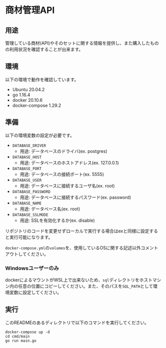 # 商材管理API

## 用途
管理している商材(API)やそのセットに関する情報を提供し、また購入したものの利用状況を確認することが出来ます。

## 環境
以下の環境で動作を確認しています。
- Ubuntu 20.04.2
- go 1.16.4
- docker 20.10.6
- docker-compose 1.29.2

## 準備
以下の環境変数の設定が必要です。
- `DATABASE_DRIVER`
    - 用途: データベースのドライバ(ex. postgres)
- `DATABASE_HOST`
    - 用途: データベースのホストアドレス(ex. 127.0.0.1)
- `DATABASE_PORT`
    - 用途: データベースの接続ポート(ex. 5555)
- `DATABASE_USER`
    - 用途: データベースに接続するユーザ名(ex. root)
- `DATABASE_PASSWORD`
    - 用途: データベースに接続するパスワード(ex. password)
- `DATABASE_NAME`
    - 用途: データベース名(ex. root)
- `DATABASE_SSLMODE`
    - 用途: SSLを有効化するか(ex. disable)

リポジトリのコードを変更せずローカルで実行する場合はexと同様に設定すると実行可能になります。

`docker-compose.yml`の`volumes`を、使用しているOSに関する記述以外コメントアウトしてください。

### Windowsユーザーのみ
dockerによるマウントがWSL上で出来ないため、`sql`ディレクトリをホストマシン内の任意の位置にコピーしてください。また、そのパスを`SQL_PATH`として環境変数に設定してください。

## 実行
このREADMEのあるディレクトリで以下のコマンドを実行してください。
```
docker-compose up -d
cd cmd/main
go run main.go
```